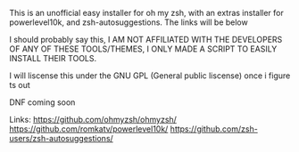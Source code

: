 This is an unofficial easy installer for oh my zsh, with an extras installer for powerlevel10k, and zsh-autosuggestions. The links will be below

I should probably say this, I AM NOT AFFILIATED WITH THE DEVELOPERS OF ANY OF THESE TOOLS/THEMES, I ONLY MADE A SCRIPT TO EASILY INSTALL THEIR TOOLS.

I will liscense this under the GNU GPL (General public liscense) once i figure ts out

DNF coming soon

Links: https://github.com/ohmyzsh/ohmyzsh/ https://github.com/romkatv/powerlevel10k/ https://github.com/zsh-users/zsh-autosuggestions/
